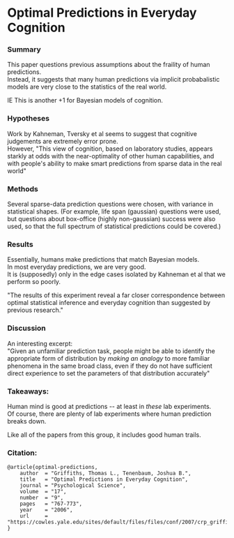 # Optimal Predictions in Everyday Cognition

### Summary

This paper questions previous assumptions about the fraility of human predictions.  
Instead, it suggests that many human predictions via implicit probabalistic models are very close to the statistics of the real world.  

IE This is another +1 for Bayesian models of cognition.

### Hypotheses

Work by Kahneman, Tversky et al seems to suggest that cognitive judgements are extremely error prone.  
However, "This view of cognition, based on laboratory studies, appears starkly at odds with the near-optimality of other human capabilities, and with people's ability to make smart predictions from sparse data in the real world"

### Methods 

Several sparse-data prediction questions were chosen, with variance in statistical shapes.
(For example, life span (gaussian) questions were used, but questions about box-office (highly non-gaussian) success were also used, so that the full spectrum of statistical predictions could be covered.)

### Results

Essentially, humans make predictions that match Bayesian models.  
In most everyday predictions, we are very good.  
It is (supposedly) only in the edge cases isolated by Kahneman et al that we perform so poorly.  

"The results of this experiment reveal a far closer correspondence between optimal statistical inference and everyday cognition than suggested by previous research."

### Discussion

An interesting excerpt:  
"Given an unfamiliar prediction task, people might be able to identify the appropriate form of distribution by _making an analogy_ to more familiar phenomena in the same broad class, even if they do not have sufficient direct experience to set the parameters of that distribution accurately"

### Takeaways:

Human mind is good at predictions -- at least in _these_ lab experiments.  
Of course, there are plenty of lab experiments where human prediction breaks down.  

Like all of the papers from this group, it includes good human trails.  

### Citation:

```
@article{optimal-predictions,
    author  = "Griffiths, Thomas L., Tenenbaum, Joshua B.",
    title   = "Optimal Predictions in Everyday Cognition",
    journal = "Psychological Science",
    volume  = "17",
    number  = "9",
    pages   = "767-773",
    year    = "2006",
    url     = "https://cowles.yale.edu/sites/default/files/files/conf/2007/crp_griffith1.pdf",
}
```
